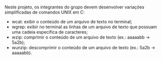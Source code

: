 Neste projeto, os integrantes do grupo devem desenvolver variações simplificadas de comandos UNIX em C:

- wcat: exibir o conteúdo de um arquivo de texto no terminal;
- wgrep: exibir no terminal as linhas de um arquivo de texto que possuam uma cadeia específica de caracteres;
- wzip: comprimir o conteúdo de um arquivo de texto (ex.: aaaaabb -> 5a2b);
- wunzip: descomprimir o conteúdo de um arquivo de texto (ex.: 5a2b -> aaaaabb).
